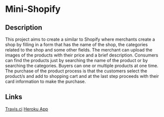 # Mini-Shopify

## Description
This project aims to create a similar to Shopify where merchants create a shop by filling in a form that has the name of the shop, the categories related to the shop and some other fields. The merchant can upload the images of the products with their price and a brief description. Consumers can find the products just by searching the name of the product or by searching the categories. Buyers can one or multiple products at one time. The purchase of the product process is that the customers select the product/s and add to shopping cart and at the last step proceeds with their card information to make the purchase.

## Links
[Travis.ci](https://travis-ci.com/github/shoaibkhan17/MiniShopify)
[Heroku App](https://minishopifyapp.herokuapp.com/)

